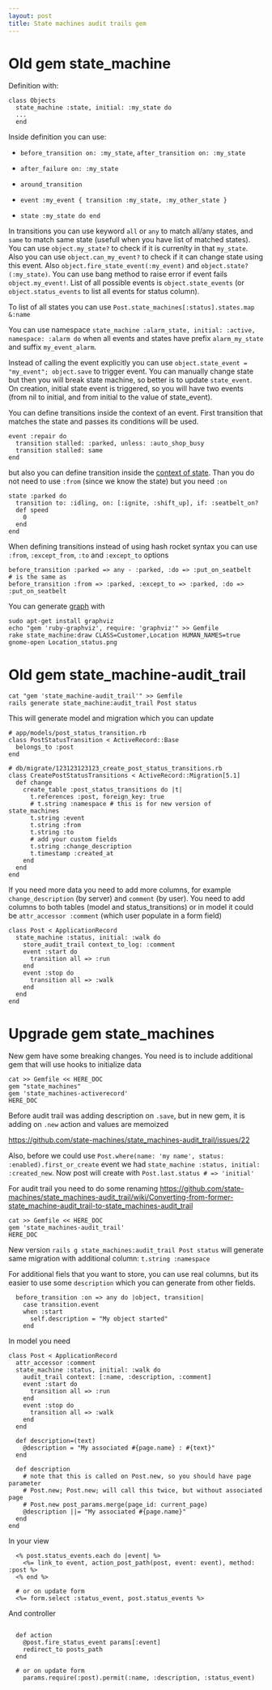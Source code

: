 ```yaml
---
layout: post
title: State machines audit trails gem
---
```


# Old gem state_machine

Definition with:

~~~
class Objects
  state_machine :state, initial: :my_state do
  ...
  end
~~~

Inside definition you can use:

* `before_transition on: :my_state`, `after_transition on: :my_state`
* `after_failure on: :my_state`
* `around_transition`

* `event :my_event { transition :my_state, :my_other_state }`
* `state :my_state do end`

In transitions you can use keyword `all` or `any` to match all/any states, and
`same` to match same state (usefull when you have list of matched states).
You can use `object.my_state?` to check if it is currenlty in that `my_state`.
Also you can use `object.can_my_event?` to check if it can change state using
this event. Also `object.fire_state_event(:my_event)` and
`object.state?(:my_state)`. You can use bang method to raise error if event
fails `object.my_event!`. List of all possible events is `object.state_events`
(or `object.status_events` to list all events for status column).

To list of all states you can use `Post.state_machines[:status].states.map
&:name`

You can use namespace `state_machine :alarm_state, initial: :active, namespace:
:alarm do` when all events and states have prefix `alarm_my_state` and suffix
`my_event_alarm`.

Instead of calling the event explicitly you can use `object.state_event =
"my_event"; object.save` to trigger event. You can manually change state but
then you will break state machine, so better is to update `state_event`. On
creation, initial state event is triggered, so you will have two events (from
nil to initial, and from initial to the value of state_event).

You can define transitions inside the context of an event. First transition that
matches the state and passes its conditions will be used.

~~~
event :repair do
  transition stalled: :parked, unless: :auto_shop_busy
  transition stalled: same
end
~~~

but also you can define transition inside the [context of
state](https://github.com/pluginaweek/state_machine#transition-context). Than
you do not need to use `:from` (since we know the state) but you need `:on`

~~~
state :parked do
  transition to: :idling, on: [:ignite, :shift_up], if: :seatbelt_on?
  def speed
    0
  end
end
~~~

When defining transitions instead of using hash rocket syntax you can use
`:from`, `:except_from`, `:to` and `:except_to` options

~~~
before_transition :parked => any - :parked, :do => :put_on_seatbelt
# is the same as
before_transition :from => :parked, :except_to => :parked, :do => :put_on_seatbelt
~~~

You can generate
[graph](https://github.com/pluginaweek/state_machine/blob/master/examples/Vehicle_state.png) with

~~~
sudo apt-get install graphviz
echo "gem 'ruby-graphviz', require: 'graphviz'" >> Gemfile
rake state_machine:draw CLASS=Customer,Location HUMAN_NAMES=true
gnome-open Location_status.png
~~~

# Old gem state_machine-audit_trail

~~~
cat "gem 'state_machine-audit_trail'" >> Gemfile
rails generate state_machine:audit_trail Post status
~~~

This will generate model and migration which you can update

~~~
# app/models/post_status_transition.rb
class PostStatusTransition < ActiveRecord::Base
  belongs_to :post
end
~~~

~~~
# db/migrate/123123123123_create_post_status_transitions.rb
class CreatePostStatusTransitions < ActiveRecord::Migration[5.1]
  def change
    create_table :post_status_transitions do |t|
      t.references :post, foreign_key: true
      # t.string :namespace # this is for new version of state_machines
      t.string :event
      t.string :from
      t.string :to
      # add your custom fields
      t.string :change_description
      t.timestamp :created_at
    end
  end
end
~~~

If you need more data you need to add more columns, for example
`change_description` (by server) and `comment` (by user). You need to add
columns to both tables (model and status_transitions) or in model it could be
`attr_accessor :comment` (which user populate in a form field)

~~~
class Post < ApplicationRecord
  state_machine :status, initial: :walk do
    store_audit_trail context_to_log: :comment
    event :start do
      transition all => :run
    end
    event :stop do
      transition all => :walk
    end
  end
end
~~~

# Upgrade gem state_machines

New gem have some breaking changes. You need is to include additional
gem that will use hooks to initialize data

~~~
cat >> Gemfile << HERE_DOC
gem "state_machines"
gem 'state_machines-activerecord'
HERE_DOC
~~~

Before audit trail was adding description on `.save`, but in new gem, it is
adding on `.new` action and values are memoized

<https://github.com/state-machines/state_machines-audit_trail/issues/22>

Also, before we could use `Post.where(name: 'my name', status:
:enabled).first_or_create` event we had `state_machine :status, initial:
:created_new`. Now post will create with `Post.last.status # => 'initial'`

For audit trail you need to do some renaming
<https://github.com/state-machines/state_machines-audit_trail/wiki/Converting-from-former-state_machine-audit_trail-to-state_machines-audit_trail>

~~~
cat >> Gemfile << HERE_DOC
gem 'state_machines-audit_trail'
HERE_DOC
~~~

New version `rails g state_machines:audit_trail Post status` will generate same
migration with additional column: `t.string :namespace`

For additional fiels that you want to store, you can use real columns, but its
easier to use some `description` which you can generate from other fields.

~~~
  before_transition :on => any do |object, transition|
    case transition.event
    when :start
      self.description = "My object started"
    end
~~~

In model you need

~~~
class Post < ApplicationRecord
  attr_accessor :comment
  state_machine :status, initial: :walk do
    audit_trail context: [:name, :description, :comment]
    event :start do
      transition all => :run
    end
    event :stop do
      transition all => :walk
    end
  end

  def description=(text)
    @description = "My associated #{page.name} : #{text}"
  end

  def description
    # note that this is called on Post.new, so you should have page parameter
    # Post.new; Post.new; will call this twice, but without associated page
    # Post.new post_params.merge(page_id: current_page)
    @description ||= "My associated #{page.name}"
  end
end
~~~

In your view

~~~
  <% post.status_events.each do |event| %>
    <%= link_to event, action_post_path(post, event: event), method: :post %>
  <% end %>

  # or on update form
  <%= form.select :status_event, post.status_events %>
~~~

And controller

~~~

  def action
    @post.fire_status_event params[:event]
    redirect_to posts_path
  end

  # or on update form
    params.require(:post).permit(:name, :description, :status_event)
~~~
